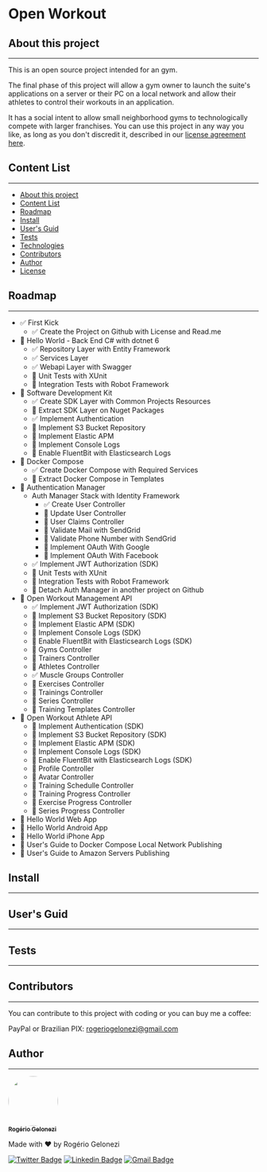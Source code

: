 # Open Workout

## About this project
---
This is an open source project intended for an gym.

The final phase of this project will allow a gym owner to launch the suite's applications on a server or their PC on a local network and allow their athletes to control their workouts in an application.

It has a social intent to allow small neighborhood gyms to technologically compete with larger franchises. You can use this project in any way you like, as long as you don't discredit it, described in our [license agreement here](LICENSE).

## Content List
---
* [About this project](#about-this-project)
* [Content List](#content-list)
* [Roadmap](#Roadmap)
* [Install](#instalacao)
* [User's Guid](#users-guid)
* [Tests](#tests)
* [Technologies](#technologies)
* [Contributors](#contributors)
* [Author](#author)
* [License](LICENSE)

## Roadmap
---
  * :white_check_mark: First Kick
    * :white_check_mark: Create the Project on Github with License and Read.me
  * :black_square_button: Hello World - Back End C# with dotnet 6
    * :white_check_mark: Repository Layer with Entity Framework
    * :white_check_mark: Services Layer
    * :white_check_mark: Webapi Layer with Swagger
    * :white_square_button: Unit Tests with XUnit
    * :white_square_button: Integration Tests with Robot Framework
  * :black_square_button: Software Development Kit
    * :white_check_mark: Create SDK Layer with Common Projects Resources
    * :white_square_button: Extract SDK Layer on Nuget Packages
    * :white_check_mark: Implement Authentication
    * :white_square_button: Implement S3 Bucket Repository
    * :white_square_button: Implement Elastic APM
    * :white_square_button: Implement Console Logs
    * :white_square_button: Enable FluentBit with Elasticsearch Logs
  * :black_square_button: Docker Compose
    * :white_check_mark: Create Docker Compose with Required Services
    * :white_square_button: Extract Docker Compose in Templates
  * :black_square_button: Authentication Manager
    * Auth Manager Stack with Identity Framework
      * :white_check_mark: Create User Controller
      * :white_square_button: Update User Controller
      * :white_square_button: User Claims Controller
      * :white_square_button: Validate Mail with SendGrid
      * :white_square_button: Validate Phone Number with SendGrid
      * :white_square_button: Implement OAuth With Google
      * :white_square_button: Implement OAuth With Facebook
    * :white_check_mark: Implement JWT Authorization (SDK)
    * :white_square_button: Unit Tests with XUnit
    * :white_square_button: Integration Tests with Robot Framework
    * :white_square_button: Detach Auth Manager in another project on Github
  * :black_square_button: Open Workout Management API
    * :white_check_mark: Implement JWT Authorization (SDK)
    * :white_square_button: Implement S3 Bucket Repository (SDK)
    * :white_square_button: Implement Elastic APM (SDK)
    * :white_square_button: Implement Console Logs (SDK)
    * :white_square_button: Enable FluentBit with Elasticsearch Logs (SDK)
    * :white_square_button: Gyms Controller
    * :white_square_button: Trainers Controller
    * :white_square_button: Athletes Controller
    * :white_check_mark: Muscle Groups Controller
    * :white_square_button: Exercises Controller
    * :white_square_button: Trainings Controller
    * :white_square_button: Series Controller
    * :white_square_button: Training Templates Controller
  * :white_square_button: Open Workout Athlete API
    * :white_square_button: Implement Authentication (SDK)
    * :white_square_button: Implement S3 Bucket Repository (SDK)
    * :white_square_button: Implement Elastic APM (SDK)
    * :white_square_button: Implement Console Logs (SDK)
    * :white_square_button: Enable FluentBit with Elasticsearch Logs (SDK)
    * :white_square_button: Profile Controller
    * :white_square_button: Avatar Controller
    * :white_square_button: Training Schedulle Controller
    * :white_square_button: Training Progress Controller
    * :white_square_button: Exercise Progress Controller
    * :white_square_button: Series Progress Controller
  * :white_square_button: Hello World Web App
  * :white_square_button: Hello World Android App
  * :white_square_button: Hello World iPhone App
  * :white_square_button: User's Guide to Docker Compose Local Network Publishing
  * :white_square_button: User's Guide to Amazon Servers Publishing   

## Install
---

## User's Guid
---

## Tests
---

## Contributors
---
You can contribute to this project with coding or you can buy me a coffee:

PayPal or Brazilian PIX: rogeriogelonezi@gmail.com

## Author
---
<a href="https://github.com/rogerio-gelonezi">
 <img style="border-radius: 50%;" src="https://avatars.githubusercontent.com/u/16666966?v=4" width="100px;" alt=""/>
 <br />
 <sub><b>Rogério Gelonezi</b></sub></a>

Made with ❤️ by Rogério Gelonezi

[![Twitter Badge](https://img.shields.io/badge/-@Roger-1ca0f1?style=flat-square&labelColor=1ca0f1&logo=twitter&logoColor=white&link=https://twitter.com/Roger_euMesmo)](https://twitter.com/Roger_euMesmo) [![Linkedin Badge](https://img.shields.io/badge/-Rogério-blue?style=flat-square&logo=Linkedin&logoColor=white&link=https://www.linkedin.com/in/rogeriogelonezi/)](https://www.linkedin.com/in/rogeriogelonezi/) 
[![Gmail Badge](https://img.shields.io/badge/-rogeriogelonezi@gmail.com-c14438?style=flat-square&logo=Gmail&logoColor=white&link=mailto:rogeriogelonezi@gmail.com)](mailto:rogeriogelonezi@gmail.com)